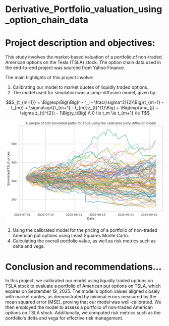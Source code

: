 # Derivative_Portfolio_valuation_using_option_chain_data
# Project description and objectives:

This study involves the market-based valuation of a portfolio of non-traded American options on the Tesla (TSLA) stock. The option chain data used in the end-to-end project was sourced from Yahoo Finance.  

The main highlights of this project involve:
1. Calibrating our model to market quotes of liquidly traded options.
2. The model used for simulation was a jump-diffusion model, given by:

$$S_{t_{m+1}} = \Big(exp\Big(\Big(r - r_j - \frac{\sigma^2}{2}\Big)(t_{m+1} - t_{m}) + \sigma\sqrt{t_{m+1} - t_{m}}z_{t}^{1}\Big) + \Big(exp(\mu_{j} + \sigma z_{t}^{2}) - 1\Big)y_t\Big) \\ 0 \le t_m \le t_{m+1} \le T$$


![sample of simulated paths](sample_of_simulated_paths.png)


3. Using the calibrated model for the pricing of a portfolio of non-traded American put options using Least Squares Monte Carlo.
4. Calculating the overall portfolio value, as well as risk metrics such as delta and vega.

# Conclusion and recommendations...

In this project, we calibrated our model using liquidly traded options on TSLA stock to evaluate a portfolio of American put options on TSLA, which expires on September 19, 2025. The model's option values aligned closely with market quotes, as demonstrated by minimal errors measured by the mean squared error (MSE), proving that our model was well-calibrated. We then employed the model to assess a portfolio of non-traded American options on TSLA stock. Additionally, we computed risk metrics such as the portfolio's delta and vega for effective risk management.
